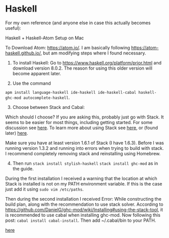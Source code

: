 # Haskell
For my own reference (and anyone else in case this actually becomes useful):

Haskell + Haskell-Atom Setup on Mac

To Download Atom: https://atom.io/. I am basically following https://atom-haskell.github.io/, but am modifying steps where I found necessary.

1. To install Haskell:
Go to https://www.haskell.org/platform/prior.html and download version 8.0.2. The reason for using this older version will become apparent later.

2. Use the command 

```apm install language-haskell ide-haskell ide-haskell-cabal haskell-ghc-mod autocomplete-haskell```.

3. Choose between Stack and Cabal:

Which should I choose?
  If you are asking this, probably just go with Stack. It seems to be easier for most things, including getting started. For some   discussion see [here](https://stackoverflow.com/questions/30913145/what-is-the-difference-between-cabal-and-stack "StackOverflow Post"). To learn more about using Stack see [here](https://haskell-lang.org/tutorial/stack-build "Stack Turtorial"), or (found later) [here](https://www.fpcomplete.com/blog/2015/08/new-in-depth-guide-stack "FP Complete Guide").
 
Make sure you have at least version 1.6.1 of Stack (I have 1.6.3). Before I was running version 1.3.2 and running into errors when trying to build with stack. I recommend completely removing stack and reinstalling using Homebrew.

4. Then run 
```stack install stylish-haskell```
```stack install ghc-mod``` as in the guide.

During the first installation I received a warning that the location at which Stack is installed is not on my PATH environment variable. If this is the case just add it using
```sudo vim /etc/paths```.
 
Then during the second installation I received Error: While constructing the build plan, along with the recommendation to use stack solver. According to https://github.com/DanielG/ghc-mod/wiki/Installing#using-the-stack-tool, it is recommended to use cabal when installing ghc-mod. Now following this post:
```cabal install cabal-install```. Then add ~/.cabal/bin to your PATH.


 
[here](link "Stack Overflow Post")
